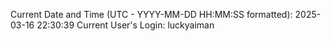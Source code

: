 Current Date and Time (UTC - YYYY-MM-DD HH:MM:SS formatted): 2025-03-16 22:30:39
Current User's Login: luckyaiman
